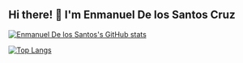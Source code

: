## Hi there! 👋 I'm Enmanuel De los Santos Cruz

[![Enmanuel De los Santos's GitHub stats](https://github-readme-stats.vercel.app/api?username=EnmaSantos&show=reviews,discussions_started,discussions_answered,prs_merged,prs_merged_percentage&show_icons=true&theme=vue-dark)](https://github.com/EnmaSantos/github-readme-stats)


[![Top Langs](https://github-readme-stats.vercel.app/api/top-langs/?username=EnmaSantos&theme=vue-dark)](https://github.com/EnmaSantos/github-readme-stats)
<!--
**EnmaSantos/EnmaSantos** is a ✨ _special_ ✨ repository because its `README.md` (this file) appears on your GitHub profile.

Here are some ideas to get you started:

- 🔭 I’m currently working on ...
- 🌱 I’m currently learning ...
- 👯 I’m looking to collaborate on ...
- 🤔 I’m looking for help with ...
- 💬 Ask me about ...
- 📫 How to reach me: ...
- 😄 Pronouns: ...
- ⚡ Fun fact: ...
-->
